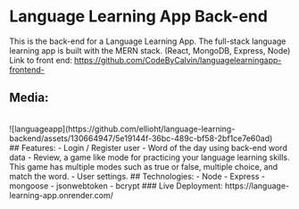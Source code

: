 ﻿# Language Learning App Back-end
This is the back-end for a Language Learning App. The full-stack language learning app is built with the MERN stack. (React, MongoDB, Express, Node)
Link to front end:
https://github.com/CodeByCalvin/languagelearningapp-frontend-
## Media:
<br>
![languageapp](https://github.com/ellioht/language-learning-backend/assets/130664947/5e19144f-36bc-489c-bf58-2bf1ce7e60ad)
<br>
## Features:
- Login / Register user
- Word of the day using back-end word data
- Review, a game like mode for practicing your language learning skills. This game has multiple modes such as true or false, multiple choice, and match the word.
- User settings.
## Technologies:
- Node
- Express
- mongoose
- jsonwebtoken
- bcrypt
### Live Deployment:
https://language-learning-app.onrender.com/
